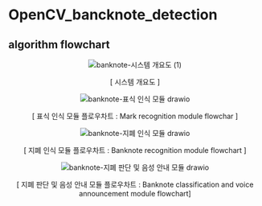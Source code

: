 # OpenCV_bancknote_detection

## algorithm flowchart
<div align="center">
  
![banknote-시스템 개요도 (1)](https://user-images.githubusercontent.com/62283017/137356635-57156694-6aa1-4d96-a15d-61767b561ea1.png)
  
[ 시스템 개요도 ]
  
![banknote-표식 인식 모듈 drawio](https://user-images.githubusercontent.com/62283017/137356683-5ec0130d-b514-45aa-84d8-2eafe393016c.png)
  
[ 표식 인식 모듈 플로우차트 :  Mark recognition module flowchar ]
  
![banknote-지폐 인식 모듈 drawio](https://user-images.githubusercontent.com/62283017/137356705-b9f0e87f-e3c5-463f-b9b7-fb30db73d7b3.png)

[ 지폐 인식 모듈 플로우차트 : Banknote recognition module flowchart ]
  
![banknote-지폐 판단 및 음성 안내 모듈 drawio](https://user-images.githubusercontent.com/62283017/137356713-61b4f8d0-987e-4ba4-b78b-68985c403c5d.png)
  
[ 지폐 판단 및 음성 안내 모듈 플로우차트 : Banknote classification and voice announcement module flowchart]
</div>
